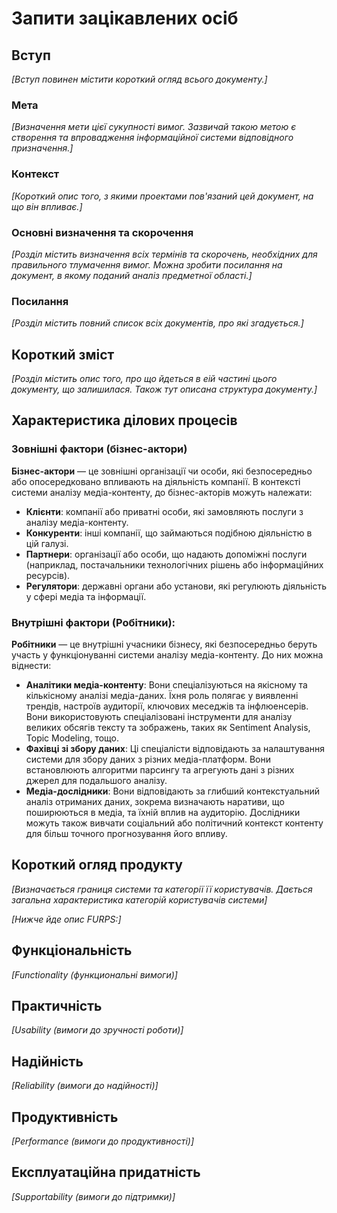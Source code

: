 # Запити зацікавлених осіб

## Вступ

*[Вступ повинен містити короткий огляд всього документу.]*

### Мета 

*[Визначення мети цієї сукупності вимог. Зазвичай такою метою є створення та впровадження 
 інформаційної системи відповідного призначення.]*

### Контекст

*[Короткий опис того, з якими проектами пов'язаний цей документ, на що він впливає.]*


### Основні визначення та скорочення

*[Розділ містить визначення всіх термінів та скорочень, необхідних для правильного
тлумачення вимог. Можна зробити посилання на документ, в якому поданий аналіз предметної області.]*


### Посилання

*[Розділ містить повний список всіх документів, про які згадується.]*


## Короткий зміст

*[Розділ містить опис того, про що йдеться в еій частині цього документу, що залишилася. 
Також тут описана структура документу.]*

## Характеристика ділових процесів

### Зовнішні фактори (бізнес-актори)
**Бізнес-актори** — це зовнішні організації чи особи, які безпосередньо або опосередковано впливають на діяльність компанії. В контексті системи аналізу медіа-контенту, до бізнес-акторів можуть належати:
- **Клієнти**: компанії або приватні особи, які замовляють послуги з аналізу медіа-контенту.
- **Конкуренти**: інші компанії, що займаються подібною діяльністю в цій галузі.
- **Партнери**: організації або особи, що надають допоміжні послуги (наприклад, постачальники технологічних рішень або інформаційних ресурсів).
- **Регулятори**: державні органи або установи, які регулюють діяльність у сфері медіа та інформації.

### Внутрішні фактори (Робітники):
**Робітники** — це внутрішні учасники бізнесу, які безпосередньо беруть участь у функціонуванні системи аналізу медіа-контенту. До них можна віднести:
- **Аналітики медіа-контенту**: Вони спеціалізуються на якісному та кількісному аналізі медіа-даних. Їхня роль полягає у виявленні трендів, настроїв аудиторії, ключових меседжів та інфлюенсерів. Вони використовують спеціалізовані інструменти для аналізу великих обсягів тексту та зображень, таких як Sentiment Analysis, Topic Modeling, тощо.
- **Фахівці зі збору даних**: Ці спеціалісти відповідають за налаштування системи для збору даних з різних медіа-платформ. Вони встановлюють алгоритми парсингу та агрегують дані з різних джерел для подальшого аналізу.
- **Медіа-дослідники**: Вони відповідають за глибший контекстуальний аналіз отриманих даних, зокрема визначають наративи, що поширюються в медіа, та їхній вплив на аудиторію. Дослідники можуть також вивчати соціальний або політичний контекст контенту для більш точного прогнозування його впливу.


## Короткий огляд продукту

*[Визначається границя системи та категорії її користувачів. Дається загальна характеристика категорій користувачів
системи]*

*[Нижче йде опис FURPS:]*


## Функціональність

*[Functionality (функциональні вимоги)]*

## Практичність

*[Usability (вимоги до зручності роботи)]*

## Надійність

*[Reliability (вимоги до надійності)]*

## Продуктивність

*[Performance (вимоги до продуктивності)]*

## Експлуатаційна придатність

*[Supportability (вимоги до підтримки)]*

